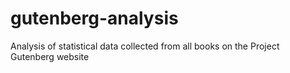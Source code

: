 # gutenberg-analysis
Analysis of statistical data collected from all books on the Project Gutenberg website
